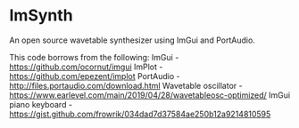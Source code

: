 # ImSynth
An open source wavetable synthesizer using ImGui and PortAudio.

This code borrows from the following:
ImGui - https://github.com/ocornut/imgui
ImPlot - https://github.com/epezent/implot
PortAudio - http://files.portaudio.com/download.html
Wavetable oscillator - https://www.earlevel.com/main/2019/04/28/wavetableosc-optimized/
ImGui piano keyboard - https://gist.github.com/frowrik/034dad7d37584ae250b12a9214810595
